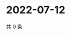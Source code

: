 # 2022-07-12

共 0 条

<!-- BEGIN WEIBO -->
<!-- 最后更新时间 Tue Jul 12 2022 18:01:20 GMT+0800 (China Standard Time) -->

<!-- END WEIBO -->
